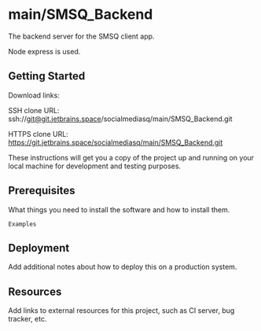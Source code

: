 # main/SMSQ_Backend

The backend server for the SMSQ client app. 

Node express is used.

## Getting Started

Download links:

SSH clone URL: ssh://git@git.jetbrains.space/socialmediasq/main/SMSQ_Backend.git

HTTPS clone URL: https://git.jetbrains.space/socialmediasq/main/SMSQ_Backend.git



These instructions will get you a copy of the project up and running on your local machine for development and testing purposes.

## Prerequisites

What things you need to install the software and how to install them.

```
Examples
```

## Deployment

Add additional notes about how to deploy this on a production system.

## Resources

Add links to external resources for this project, such as CI server, bug tracker, etc.
